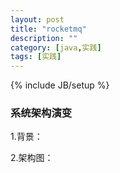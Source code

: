 ```yaml
---
layout: post
title: "rocketmq"
description: ""
category: [java,实践]
tags: [实践]
---
```

{% include JB/setup %}

### 系统架构演变

1.背景：

2.架构图：





